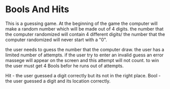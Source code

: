 # Bools And Hits
This is a guessing game.
At the beginning of the game the computer will make a random number which will be made out of 4 digits.
the number that the computer randomized will contain 4 different digits/
the number that the computer randomized will never start with a "0".

the user needs to guess the number that the computer draw.
the user has a limited number of attempts.
if the user try to enter an invalid guess an error massege will appear on the screen and this attempt will not count.
to win the user must get 4 Bools befor he runs out of attempts.

Hit - the user guessed a digit correctly but its not in the right place.
Bool - the user guessed a digit and its location correctly.
